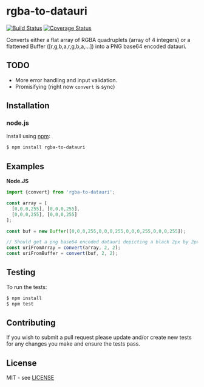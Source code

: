 # rgba-to-datauri

[![Build Status][travis-image]][travis-url]
[![Coverage Status][coveralls-image]][coveralls-url]

Converts either a flat array of RGBA quadruplets (array of 4 integers) or a flattened Buffer ([r,g,b,a,r,g,b,a,...]) into a PNG base64 encoded datauri.

## TODO

* More error handling and input validation.
* Promisifying (right now `convert` is sync)

## Installation

### node.js

Install using [npm](http://npmjs.org/):

```bash
$ npm install rgba-to-datauri
```

## Examples

**Node.JS**

```javascript
import {convert} from 'rgba-to-datauri';

const array = [
  [0,0,0,255], [0,0,0,255],
  [0,0,0,255], [0,0,0,255]
];

const buf = new Buffer([0,0,0,255,0,0,0,255,0,0,0,255,0,0,0,255]);

// Should get a png base64 encoded datauri depicting a black 2px by 2px square
const uriFromArray = convert(array, 2, 2);
const uriFromBuffer = convert(buf, 2, 2);
```

## Testing

To run the tests:

```bash
$ npm install
$ npm test
```

## Contributing

If you wish to submit a pull request please update and/or create new tests for any changes you make and ensure the tests pass.

## License

MIT - see [LICENSE](https://github.com/claudiorodriguez/rgba-to-datauri/blob/master/LICENSE)

[travis-image]: https://travis-ci.org/claudiorodriguez/rgba-to-datauri.svg?branch=master
[travis-url]: https://travis-ci.org/claudiorodriguez/rgba-to-datauri
[coveralls-image]: https://coveralls.io/repos/github/claudiorodriguez/rgba-to-datauri/badge.svg?branch=master
[coveralls-url]: https://coveralls.io/github/claudiorodriguez/rgba-to-datauri?branch=master
